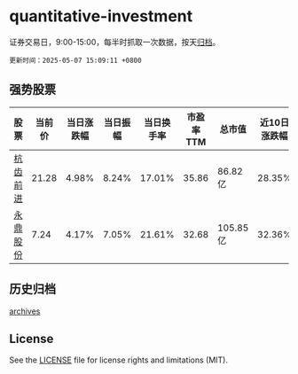 # quantitative-investment

证券交易日，9:00-15:00，每半时抓取一次数据，按天[归档](archives)。

`更新时间：2025-05-07 15:09:11 +0800`

## 强势股票

|股票|当前价|当日涨跌幅|当日振幅|当日换手率|市盈率TTM|总市值|近10日涨跌幅|
|----|----|----|----|----|----|----|----|
|[杭齿前进](https://xueqiu.com/S/SH601177)|21.28|4.98%|8.24%|17.01%|35.86|86.82亿|28.35%|
|[永鼎股份](https://xueqiu.com/S/SH600105)|7.24|4.17%|7.05%|21.61%|32.68|105.85亿|32.36%|

## 历史归档

[archives](archives)

## License

See the [LICENSE](LICENSE) file for license rights and limitations (MIT).